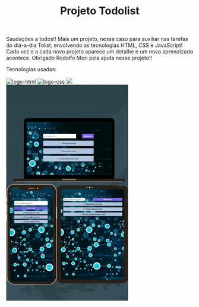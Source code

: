 <h1 align="center">Projeto Todolist</h1>
<br>
<p>Saudações a todos!! Mais um projeto, nesse caso para auxiliar nas tarefas do dia-a-dia Tolist, envolvendo as tecnologias HTML, CSS e JavaScript!
  Cada vez e a cada novo projeto aparece um detalhe e um novo aprendizado acontece.
  Obrigado Rodolfo Mori pela ajuda nesse projeto!! 

<br>
<p>Tecnologias usadas:</p>
 <img src="https://img.shields.io/badge/HTML5-E34F26?style=for-the-badge&logo=html5&logoColor=white" alt="logo-html"/>
  <img src="https://img.shields.io/badge/CSS3-1572B6?style=for-the-badge&logo=css3&logoColor=white" alt="logo-css"/>
  <img src="https://img.shields.io/badge/JavaScript-323330?style=for-the-badge&logo=javascript&logoColor=F7DF1E">
 
  
<br>

<img width="65%" src="https://github.com/Rafaelpidias/TodoList/blob/main/img/Mockuptodolist.png?raw=true">
